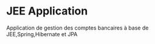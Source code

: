 # JEE Application
Application de gestion des comptes bancaires à base de JEE,Spring,Hibernate et JPA
